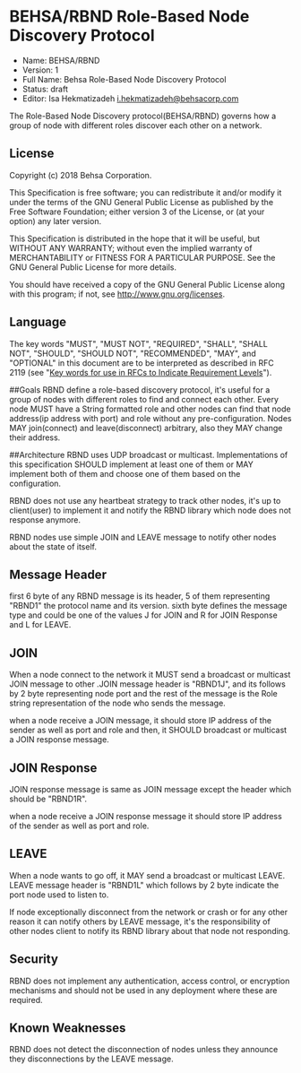 # BEHSA/RBND Role-Based Node Discovery Protocol 

* Name: BEHSA/RBND
* Version: 1
* Full Name: Behsa Role-Based Node Discovery Protocol
* Status: draft
* Editor: Isa Hekmatizadeh i.hekmatizadeh@behsacorp.com

The Role-Based Node Discovery protocol(BEHSA/RBND) governs how a group of node with different 
roles discover each other on a network.

## License
Copyright (c) 2018 Behsa Corporation.

This Specification is free software; you can redistribute it and/or modify it under the terms of 
the GNU General Public License as published by the Free Software Foundation; either version 3 of 
the License, or (at your option) any later version.

This Specification is distributed in the hope that it will be useful, but WITHOUT ANY WARRANTY; 
without even the implied warranty of MERCHANTABILITY or FITNESS FOR A PARTICULAR PURPOSE. See the
GNU General Public License for more details.  

You should have received a copy of the GNU General Public License along with this program; if 
not, see <http://www.gnu.org/licenses>.

## Language
The key words "MUST", "MUST NOT", "REQUIRED", "SHALL", "SHALL NOT", 
"SHOULD", "SHOULD NOT", "RECOMMENDED",  "MAY", and "OPTIONAL" in this 
document are to be interpreted as described in RFC 2119 (see "[Key words for use in RFCs to 
Indicate Requirement Levels](http://tools.ietf.org/html/rfc2119)").

##Goals
RBND define a role-based discovery protocol, it's useful for a group of nodes with 
different roles to find and connect each other. Every node MUST have a String formatted role and 
other nodes can find that node address(ip address with port) and role without any pre-configuration.
Nodes MAY join(connect) and leave(disconnect) arbitrary, also they MAY change their address.

##Architecture
RBND uses UDP broadcast or multicast. Implementations of this specification SHOULD implement at 
least one of them or MAY implement both of them and choose one of them based on the configuration.

RBND does not use any heartbeat strategy to track other nodes, it's up to client(user) to 
implement it and notify the RBND library which node does not response anymore.

RBND nodes use simple JOIN and LEAVE message to notify other nodes about the state of itself. 

## Message Header
first 6 byte of any RBND message is its header, 5 of them representing "RBND1" the protocol name 
and its version. sixth byte defines the message type and could be one of the values J for JOIN and R
for JOIN Response and L for LEAVE.

## JOIN
When a node connect to the network it MUST send a broadcast or multicast JOIN message to other
.JOIN message header is "RBND1J", and its follows by 2 byte representing node port and the rest 
of the message is the Role string representation of the node who sends the message.

when a node receive a JOIN message, it should store IP address of the sender as well as port and 
role and then, it SHOULD broadcast or multicast a JOIN response message.

## JOIN Response
JOIN response message is same as JOIN message except the header which should be "RBND1R".

when a node receive a JOIN response message it should store IP address of the sender as well as 
port and role.

## LEAVE
When a node wants to go off, it MAY send a broadcast or multicast LEAVE. LEAVE message header is 
"RBND1L" which follows by 2 byte indicate the port node used to listen to.

If node exceptionally disconnect from the network or crash or for any other reason it can notify 
others by LEAVE message, it's the responsibility of other nodes client to notify its RBND library
about that node not responding.

## Security
RBND does not implement any authentication, access control, or encryption mechanisms and should 
not be used in any deployment where these are required.

## Known Weaknesses
RBND does not detect the disconnection of nodes unless they announce they disconnections by the 
LEAVE message.